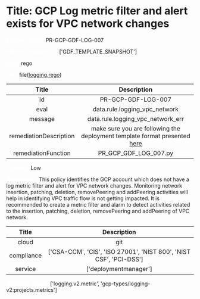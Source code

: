 



# Title: GCP Log metric filter and alert exists for VPC network changes


***<font color="white">Master Test Id:</font>*** PR-GCP-GDF-LOG-007

***<font color="white">Master Snapshot Id:</font>*** ['GDF_TEMPLATE_SNAPSHOT']

***<font color="white">type:</font>*** rego

***<font color="white">rule:</font>*** file([logging.rego])  
  
  
  
  

|Title|Description|
| :---: | :---: |
|id|PR-GCP-GDF-LOG-007|
|eval|data.rule.logging_vpc_network|
|message|data.rule.logging_vpc_network_err|
|remediationDescription|make sure you are following the deployment template format presented <a href='https://cloud.google.com/logging/docs/reference/v2/rest/v2/projects.metrics' target='_blank'>here</a>|
|remediationFunction|PR_GCP_GDF_LOG_007.py|


***<font color="white">Severity:</font>*** Low

***<font color="white">Description:</font>*** This policy identifies the GCP account which does not have a log metric filter and alert for VPC network changes. Monitoring network insertion, patching, deletion, removePeering and addPeering activities will help in identifying VPC traffic flow is not getting impacted. It is recommended to create a metric filter and alarm to detect activities related to the insertion, patching, deletion, removePeering and addPeering of VPC network.  
  
  

|Title|Description|
| :---: | :---: |
|cloud|git|
|compliance|['CSA-CCM', 'CIS', 'ISO 27001', 'NIST 800', 'NIST CSF', 'PCI-DSS']|
|service|['deploymentmanager']|


***<font color="white">Resource Types:</font>*** ['logging.v2.metric', 'gcp-types/logging-v2:projects.metrics']


[logging.rego]: https://github.com/prancer-io/prancer-compliance-test/tree/master/google/iac/logging.rego
